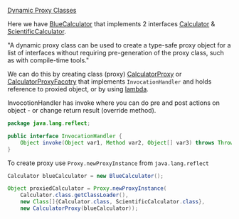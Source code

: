 
[Dynamic Proxy Classes](https://docs.oracle.com/javase/8/docs/technotes/guides/reflection/proxy.html)

Here we have [BlueCalculator](src/main/java/ba/programiraj/java/proxy/implementation/BlueCalculator.java) that implements 2 interfaces 
[Calculator](src/main/java/ba/programiraj/java/proxy/interfaces/Calculator.java) & [ScientificCalculator](src/main/java/ba/programiraj/java/proxy/interfaces/ScientificCalculator.java).

"A dynamic proxy class can be used to create a type-safe proxy object for a list of interfaces without requiring 
pre-generation of the proxy class, such as with compile-time tools."

We can do this by creating class (proxy) [CalculatorProxy](src/main/java/ba/programiraj/java/proxy/proxy/CalculatorProxy.java) or [CalculatorProxyFacotry](src/main/java/ba/programiraj/java/proxy/proxy/CalculatorProxyFactory.java) 
that implements ```InvocationHandler``` and holds reference to proxied object, or by using [lambda](src/main/java/ba/programiraj/java/proxy/Main.java##L26).

InvocotionHandler has invoke where you can do pre and post actions on object - or change return result (override method).

```java
package java.lang.reflect;

public interface InvocationHandler {
    Object invoke(Object var1, Method var2, Object[] var3) throws Throwable;
}
```

To create proxy use ```Proxy.newProxyInstance``` from ```java.lang.reflect```


```java
Calculator blueCalculator = new BlueCalculator();

Object proxiedCalculator = Proxy.newProxyInstance(
    Calculator.class.getClassLoader(),
    new Class[]{Calculator.class, ScientificCalculator.class},
    new CalculatorProxy(blueCalculator));
```
